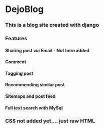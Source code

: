 # DejoBlog

### This is a blog site created with django
### Features
#### Sharing post via Email - Not here added
#### Comment
#### Tagging post
#### Recommending  similar post
#### Sitemaps and post feed
#### Full text search with MySql

### CSS not added yet.... just raw HTML